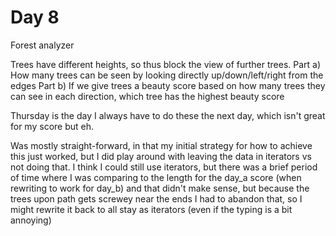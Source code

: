 # Day 8

Forest analyzer

Trees have different heights, so thus block the view of further trees.
Part a) How many trees can be seen by looking directly up/down/left/right from
the edges
Part b) If we give trees a beauty score based on how many trees they can see in
each direction, which tree has the highest beauty score

Thursday is the day I always have to do these the next day, which isn't great
for my score but eh.

Was mostly straight-forward, in that my initial strategy for how to achieve this
just worked, but I did play around with leaving the data in iterators vs not
doing that. I think I could still use iterators, but there was a brief period of
time where I was comparing to the length for the day_a score (when rewriting to
work for day_b) and that didn't make sense, but because the trees upon path gets
screwey near the ends I had to abandon that, so I might rewrite it back to all
stay as iterators (even if the typing is a bit annoying)
